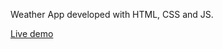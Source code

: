 Weather App developed with HTML, CSS and JS. 

<a href="https://fernandoambri.github.io/app-clima/">Live demo</a>
